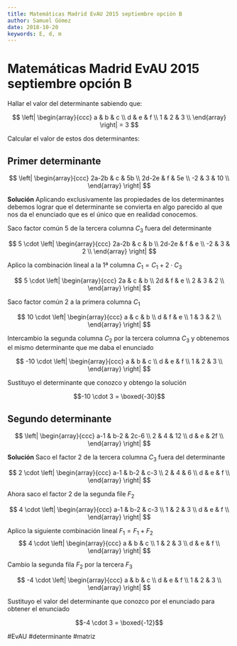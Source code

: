 ```yaml
---
title: Matemáticas Madrid EvAU 2015 septiembre opción B
author: Samuel Gómez
date: 2018-10-20
keywords: E, d, m
---
```


# Matemáticas Madrid EvAU 2015 septiembre opción B

Hallar el valor del determinante sabiendo que:

$$
\left|
\begin{array}{ccc}
	a & b & c \\
	d & e & f \\
	1 & 2 & 3 \\
\end{array}
\right| = 3
$$

Calcular el valor de estos dos determinantes:

## Primer determinante
$$
\left|
\begin{array}{ccc}
	2a-2b 		& c 	& 5b 	\\
	2d-2e 		& f 	& 5e 	\\
	-2	 		& 3 	& 10 	\\
\end{array}
\right|
$$

**Solución** Aplicando exclusivamente las propiedades de los determinantes debemos lograr
que el determinante se convierta en algo parecido al que nos da el enunciado
que es el único que en realidad conocemos.

Saco factor común 5 de la tercera columna $C_3$ fuera del determinante

$$
5 \cdot
\left|
\begin{array}{ccc}
	2a-2b 		& c 	& b 	\\
	2d-2e 		& f 	& e 	\\
	-2	 		& 3 	& 2 	\\
\end{array}
\right|
$$

Aplico la combinación lineal a la 1ª columna $C_1 = C_1+2 \cdot C_3$

$$
5 \cdot
\left|
\begin{array}{ccc}
	2a 		& c 	& b 	\\
	2d 		& f 	& e 	\\
	2 		& 3 	& 2 	\\
\end{array}
\right|
$$

Saco factor común 2 a la primera columna $C_1$

$$
10 \cdot
\left|
\begin{array}{ccc}
	a 		& c 	& b 	\\
	d 		& f 	& e 	\\
	1 		& 3 	& 2 	\\
\end{array}
\right|
$$

Intercambio la segunda columna $C_2$ por la tercera columna $C_3$
y obtenemos el mismo determinante que me daba el enunciado

$$
-10 \cdot
\left|
\begin{array}{ccc}
	a 		& b 	& c 	\\
	d 		& e 	& f 	\\
	1 		& 2 	& 3 	\\
\end{array}
\right|
$$

Sustituyo el determinante que conozco y obtengo la solución

$$-10 \cdot 3 = \boxed{-30}$$

## Segundo determinante
$$
\left|
\begin{array}{ccc}
	a-1 		& b-2 	& 2c-6 	\\
	2	 		& 4 	& 12 	\\
	d	 		& e 	& 2f 	\\
\end{array}
\right|
$$

**Solución** Saco el factor 2 de la tercera columna $C_3$ fuera del determinante

$$
2 \cdot
\left|
\begin{array}{ccc}
	a-1 		& b-2 	& c-3 	\\
	2	 		& 4 	& 6 	\\
	d	 		& e 	& f 	\\
\end{array}
\right|
$$

Ahora saco el factor 2 de la segunda file $F_2$

$$
4 \cdot
\left|
\begin{array}{ccc}
	a-1 		& b-2 	& c-3 	\\
	1	 		& 2 	& 3 	\\
	d	 		& e 	& f 	\\
\end{array}
\right|
$$

Aplico la siguiente combinación lineal $F_1=F_1+F_2$
$$
4 \cdot
\left|
\begin{array}{ccc}
	a 		& b 	& c 	\\
	1 		& 2 	& 3 	\\
	d 		& e 	& f 	\\
\end{array}
\right|
$$

Cambio la segunda fila $F_2$ por la tercera $F_3$

$$
-4 \cdot
\left|
\begin{array}{ccc}
	a 		& b 	& c 	\\
	d 		& e 	& f 	\\
	1 		& 2 	& 3 	\\
\end{array}
\right|
$$

Sustituyo el valor del determinante que conozco por el enunciado para obtener
el enunciado

$$-4 \cdot 3 = \boxed{-12}$$

#EvAU #determinante #matriz